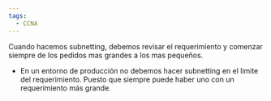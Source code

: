 ```yaml
---
tags:
  - CCNA
---
```


Cuando hacemos subnetting, debemos revisar el requerimiento y comenzar siempre de los pedidos mas grandes a los mas pequeños.
- En un entorno de producción no debemos hacer subnetting en el limite del requerimiento. Puesto que siempre puede haber uno con un requerimiento más grande. 

 